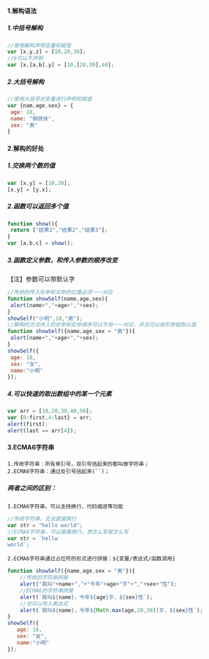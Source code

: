#### 1.解构语法
   ##### 1.中括号解构
   ```javascript
//使用解构声明变量和赋值
var [x,y,z] = [10,20,30];
//b可以不声明
var [x,[a,b],y] = [10,[20,30],40];
   ```
   ##### 2.大括号解构
   ```javascript
//使用大括号对变量进行声明和赋值
var {nam,age,sex} = {
    age: 18,
    name: "钢铁侠",
    sex: "男"
}
   ```
#### 2.解构的好处
   ##### 1.交换两个数的值
   ```javascript
var [x,y] = [10,20];
[x,y] = [y,x];
   ```
   ##### 2.函数可以返回多个值
   ```javascript
function show(){
    return ["结果1","结果2","结果3"];
}
var [a,b,c] = show();
   ```
   ##### 3.函数定义参数，和传入参数的顺序改变
   【注】参数可以带默认字
   ```javascript
//传统的传入形参和实参的位置必须一一对应
function showSelf(name,age,sex){
    alert(name+","+age+","+sex);
}
showSelf("小明",18,"男");
//解构的方法传入的形参和实参顺序可以不用一一对应，并且可以给形参赋默认值
function showSelf({name,age,sex = "男"}){
    alert(name+","+age+","+sex);
}
showSelf({
    age: 18,
    sex: "女",
    name:"小明"
});
   ```
   ##### 4.可以快速的取出数组中的某一个元素
   ```javascript
var arr = [10,20,30,40,50];
var {0:first,4:last} = arr;
alert(first);
alert(last == arr[4]);
   ```
#### 3.ECMA6字符串
	1.传统字符串：所有单引号，双引号括起来的都叫做字符串；
	2.ECMA6字符串：通过反引号括起来(``)；
   ##### 两者之间的区别：
   	1.ECMA6字符串，可以支持换行，代码缩进等功能
```javascript
//传统字符串，无法直接换行
var str = "hello world";
//ECMA6字符串，可以直接换行，想怎么写就怎么写
var str = `hellw
world`;
```
	2.ECMA6字符串通过占位符的形式进行拼接：${变量/表达式/函数调用}
```javascript
function showSelf({name,age,sex = "男"}){
    //传统的字符串拼接
    alert("我叫"+name+","+"今年"+age+"岁"+","+sex+"性");
    //ECMA6的字符串拼接
    alert(`我叫${name}，今年${age}岁，${sex}性`);
    //也可以传入表达式
    alert(`我叫${name}，今年${Math.max(age,20,30)}岁，${sex}性`);
}
showSelf({
   age: 18,
   sex: "女",
   name:"小明"
});
```